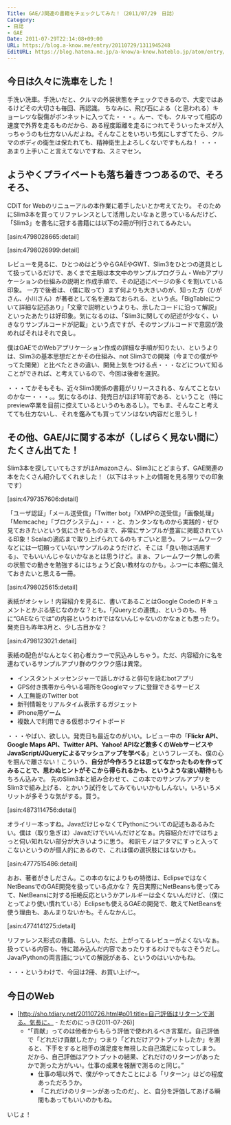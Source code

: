 ```yaml
---
Title: GAE/J関連の書籍をチェックしてみた！（2011/07/29　日誌）
Category:
- 日誌
- GAE
Date: 2011-07-29T22:14:08+09:00
URL: https://blog.a-know.me/entry/20110729/1311945248
EditURL: https://blog.hatena.ne.jp/a-know/a-know.hateblo.jp/atom/entry/12921228815727979527
---
```


## 今日は久々に洗車をした！
手洗い洗車。手洗いだと、クルマの外装状態をチェックできるので、大変ではあるけどその大切さも毎回、再認識。
ちなみに、飛び石による（と思われる）キョーレツな裂傷がボンネットに入ってた・・・。んー、でも、クルマって相応の速度で外界を走るものだから、ある程度距離を走るにつれてそういったキズが入っちゃうのも仕方ないんだよね。そんなことをいちいち気にしすぎてたら、クルマのボディの衛生は保たれても、精神衛生上よろしくないですもんね！
・・・あまり上手いこと言えてないですね、スミマセン。





<!-- more -->



## ようやくプライベートも落ち着きつつあるので、そろそろ、
CDiT for Webのリニューアルの本作業に着手したいとか考えてたり。
そのためにSlim3本を買ってリファレンスとして活用したいなぁと思っているんだけど、「Slim3」を書名に冠する書籍には以下の2冊が刊行されてるみたい。


[asin:4798028665:detail]

[asin:4798026999:detail]


レビューを見るに、ひとつめはどうやらGAEやGWT、Slim3をひとつの道具として扱っているだけで、あくまで主眼は本文中のサンプルプログラム・Webアプリケーションの仕組みの説明と作成手順で、その記述にページの多くを割いている印象。
一方で後者は、（僕に取って）まず何よりも大きいのが、知った方（ひがさん、小川さん）が著者として名を連ねておられる、という点。「BigTableについて詳細な記述あり」「文章で説明というよりも、示したコードに沿って解説」といったあたりは好印象。気になるのは、「Slim3に関しての記述が少なく、いきなりサンプルコードが記載」という点ですが、そのサンプルコードで意図が汲めればそれはそれで良し。

僕はGAEでのWebアプリケーション作成の詳細な手順が知りたい、というよりは、Slim3の基本思想だとかその仕組み、not Slim3での開発（今までの僕がやってた開発）と比べたときの違い、開発上気をつける点・・・などについて知ることができれば、と考えているので、今回は後者を選択。

・・・てかそもそも、近々Slim3関係の書籍がリリースされる、なんてことないのかなー・・・。。気になるのは、発売日がほぼ1年前である、ということ（特にpreview卒業を目前に控えているというのもあるし）。でもま、そんなこと考えてても仕方ないし、それを鑑みても買ってソンはない内容だと思うし！



## その他、GAE/Jに関する本が（しばらく見ない間に）たくさん出てた！
Slim3本を探していてもさすがはAmazonさん、Slim3にとどまらず、GAE関連の本をたくさん紹介してくれました！（以下はネット上の情報を見る限りでの印象です）



[asin:4797357606:detail]

「ユーザ認証」「メール送受信」「Twitter bot」「XMPPの送受信」「画像処理」「Memcache」「ブログシステム」・・・と、カンタンなものから実践的・ぜひ見ておきたいという気にさせるものまで、非常にサンプルが豊富に掲載されている印象！Scalaの適応まで取り上げられてるのもすごいと思う。
フレームワークなどには一切頼っていないサンプルのようだけど、そこは「良い物は活用する」、でもいいんじゃないかなぁとは思うけど。まぁ、フレームワーク無しの素の状態での動きを勉強するにはちょうど良い教材なのかも。ふつーに本棚に備えておきたいと思える一冊。



[asin:4798025615:detail]

表紙がオシャレ！内容紹介を見るに、書いてあることはGoogle Codeのドキュメントとかぶる感じなのかな？とも。「jQueryとの連携」、というのも、特に“GAEならでは”の内容というわけではないんじゃないのかなぁとも思ったり。発売日も昨年3月と、少し古目かな？



[asin:4798123021:detail]

表紙の配色がなんとなく初心者カラーで尻込みしちゃう。ただ、内容紹介に名を連ねているサンプルアプリ群のワクワク感は異常。

- インスタントメッセンジャーで話しかけると俳句を詠むbotアプリ
- GPS付き携帯から今いる場所をGoogleマップに登録できるサービス
- 人工無能のTwitter bot
- 新刊情報をリアルタイム表示するガジェット
- iPhone用ゲーム
- 複数人で利用できる仮想ホワイトボード

・・・やばい、欲しい。発売日も最近なのがいい。レビュー中の「<span class="deco" style="font-weight:bold;">Flickr API、Google Maps API、Twitter API、Yahoo! APIなど数多くのWebサービスやJavaScript/JQueryによるマッシュアップを学べる</span>」というフレーズも、僕の心を掴んで離さない！こういう、<span class="deco" style="font-weight:bold;">自分が今作ろうとは思ってなかったものを作ってみることで、思わぬヒントがそこから得られるかも、というような淡い期待</span>ももちろん込みで。
先のSlim3本と組み合わせて、この本でのサンプルアプリをSlim3で組み上げる、とかいう試行をしてみてもいいかもしんない。いろいろメリットが多そうな気がする。買う。



[asin:4873114756:detail]

オライリー本っすね。JavaだけじゃなくてPythonについての記述もあるみたい。僕は（取り急ぎは）Javaだけでいいんだけどなぁ。内容紹介だけではちょっと伺い知れない部分が大きいように思う。
和訳モノはアタマにすっと入ってこないというのが個人的にあるので、これは僕の選択肢にはないかも。



[asin:4777515486:detail]

おお、著者がきしださん。この本のなによりもの特徴は、EclipseではなくNetBeansでのGAE開発を扱っている点かな？
先日実際にNetBeansも使ってみて、NetBeansに対する拒絶反応というかアレルギーは全くないんだけど、（僕にとってより使い慣れている）Eclipseも使えるGAEの開発で、敢えてNetBeansを使う理由も、あんまりないかも。そんなかんじ。



[asin:4774141275:detail]

リファレンス形式の書籍、らしい。ただ、上がってるレビューがよくないなぁ。扱っている内容も、特に踏み込んだ内容であったりするわけでもなさそうだし。Java/Pythonの両言語についての解説がある、というのはいいかもね。




・・・というわけで、今回は2冊、お買い上げ〜。



## 今日のWeb
- [http://sho.tdiary.net/20110726.html#p01:title=自己評価はリターンで測る。気長に。 - ただのにっき(2011-07-26)]
    - “「貢献」ってのは他者からもらう評価で使われるべき言葉だ。自己評価で「どれだけ貢献したか」つまり「どれだけアウトプットしたか」を測ると、下手をすると相手の満足度を無視した自己満足になってしまう。だから、自己評価はアウトプットの結果、どれだけのリターンがあったかで測った方がいい。仕事の成果を報酬で測るのと同じ。”
        - 仕事の場以外で、僕がやってきたことによる「リターン」はどの程度あっただろうか。
        - 「これだけのリターンがあったのだ」、と、自分を評価してあげる瞬間もあってもいいのかもね。



いじょ！


<script src="https://moshi-moshi.moshimo.works/moshimoshi/a_know_blog/20110729-1311945248?title=GAE/J%E9%96%A2%E9%80%A3%E3%81%AE%E6%9B%B8%E7%B1%8D%E3%82%92%E3%83%81%E3%82%A7%E3%83%83%E3%82%AF%E3%81%97%E3%81%A6%E3%81%BF%E3%81%9F%EF%BC%81%EF%BC%882011/07/29%E3%80%80%E6%97%A5%E8%AA%8C%EF%BC%89"></script>
